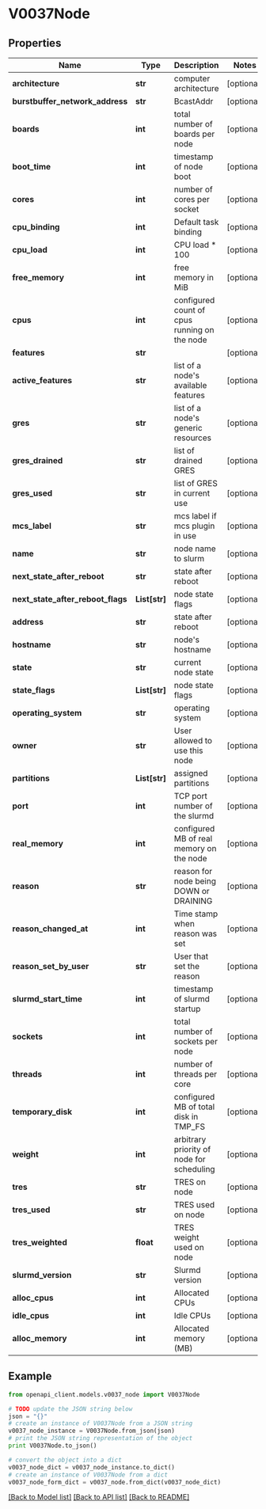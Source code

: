 # V0037Node


## Properties
Name | Type | Description | Notes
------------ | ------------- | ------------- | -------------
**architecture** | **str** | computer architecture | [optional] 
**burstbuffer_network_address** | **str** | BcastAddr | [optional] 
**boards** | **int** | total number of boards per node | [optional] 
**boot_time** | **int** | timestamp of node boot | [optional] 
**cores** | **int** | number of cores per socket | [optional] 
**cpu_binding** | **int** | Default task binding | [optional] 
**cpu_load** | **int** | CPU load * 100 | [optional] 
**free_memory** | **int** | free memory in MiB | [optional] 
**cpus** | **int** | configured count of cpus running on the node | [optional] 
**features** | **str** |  | [optional] 
**active_features** | **str** | list of a node&#39;s available features | [optional] 
**gres** | **str** | list of a node&#39;s generic resources | [optional] 
**gres_drained** | **str** | list of drained GRES | [optional] 
**gres_used** | **str** | list of GRES in current use | [optional] 
**mcs_label** | **str** | mcs label if mcs plugin in use | [optional] 
**name** | **str** | node name to slurm | [optional] 
**next_state_after_reboot** | **str** | state after reboot | [optional] 
**next_state_after_reboot_flags** | **List[str]** | node state flags | [optional] 
**address** | **str** | state after reboot | [optional] 
**hostname** | **str** | node&#39;s hostname | [optional] 
**state** | **str** | current node state | [optional] 
**state_flags** | **List[str]** | node state flags | [optional] 
**operating_system** | **str** | operating system | [optional] 
**owner** | **str** | User allowed to use this node | [optional] 
**partitions** | **List[str]** | assigned partitions | [optional] 
**port** | **int** | TCP port number of the slurmd | [optional] 
**real_memory** | **int** | configured MB of real memory on the node | [optional] 
**reason** | **str** | reason for node being DOWN or DRAINING | [optional] 
**reason_changed_at** | **int** | Time stamp when reason was set | [optional] 
**reason_set_by_user** | **str** | User that set the reason | [optional] 
**slurmd_start_time** | **int** | timestamp of slurmd startup | [optional] 
**sockets** | **int** | total number of sockets per node | [optional] 
**threads** | **int** | number of threads per core | [optional] 
**temporary_disk** | **int** | configured MB of total disk in TMP_FS | [optional] 
**weight** | **int** | arbitrary priority of node for scheduling | [optional] 
**tres** | **str** | TRES on node | [optional] 
**tres_used** | **str** | TRES used on node | [optional] 
**tres_weighted** | **float** | TRES weight used on node | [optional] 
**slurmd_version** | **str** | Slurmd version | [optional] 
**alloc_cpus** | **int** | Allocated CPUs | [optional] 
**idle_cpus** | **int** | Idle CPUs | [optional] 
**alloc_memory** | **int** | Allocated memory (MB) | [optional] 

## Example

```python
from openapi_client.models.v0037_node import V0037Node

# TODO update the JSON string below
json = "{}"
# create an instance of V0037Node from a JSON string
v0037_node_instance = V0037Node.from_json(json)
# print the JSON string representation of the object
print V0037Node.to_json()

# convert the object into a dict
v0037_node_dict = v0037_node_instance.to_dict()
# create an instance of V0037Node from a dict
v0037_node_form_dict = v0037_node.from_dict(v0037_node_dict)
```
[[Back to Model list]](../README.md#documentation-for-models) [[Back to API list]](../README.md#documentation-for-api-endpoints) [[Back to README]](../README.md)


